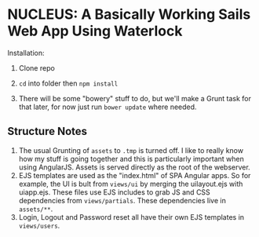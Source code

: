 # NUCLEUS: A Basically Working Sails Web App Using Waterlock

Installation:

1. Clone repo

2. `cd` into folder then `npm install`

3. There will be some "bowery" stuff to do, but we'll make a Grunt task for that later, for now just run `bower update`
where needed.


Structure Notes
---------------

1. The usual Grunting of `assets` to `.tmp` is turned off. I like to really know how my stuff is going together and this
   is particularly important when using AngularJS. Assets is served directly as the root of the webserver.
   <br>
2. EJS templates are used as the "index.html" of SPA Angular apps. So for example, the UI is bult from `views/ui` by
    merging the uilayout.ejs with uiapp.ejs. These files use EJS includes to grab JS and CSS dependencies from `views/partials`.
    These dependencies live in `assets/**`. 
    <br>
3. Login, Logout and Password reset all have their own EJS templates in `views/users`.
    <br>
